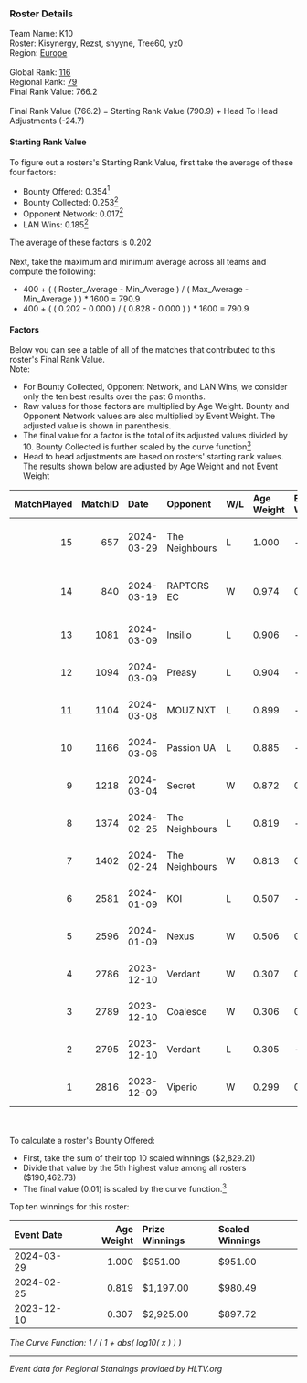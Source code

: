 ### Roster Details<br />
Team Name: K10<br />
Roster: Kisynergy, Rezst, shyyne, Tree60, yz0<br />
Region: [Europe]( ../standings_europe.md)<br />
<br />
Global Rank: [116](../standings_global.md)<br />
Regional Rank: [79]( ../standings_europe.md)<br />
Final Rank Value:  766.2<br />
<br />
Final Rank Value (766.2) = Starting Rank Value (790.9) + Head To Head Adjustments (-24.7)<br />

#### Starting Rank Value<br />
To figure out a rosters's Starting Rank Value, first take the average of these four factors:<br />
- Bounty Offered: 0.354[<sup>1</sup>](#table2)
- Bounty Collected: 0.253[<sup>2</sup>](#table1)
- Opponent Network: 0.017[<sup>2</sup>](#table1)
- LAN Wins: 0.185[<sup>2</sup>](#table1)

The average of these factors is 0.202<br />
<br />
Next, take the maximum and minimum average across all teams and compute the following:<br />
- 400 + ( ( Roster_Average - Min_Average ) / ( Max_Average - Min_Average ) ) * 1600 = 790.9
- 400 + ( ( 0.202 - 0.000 ) / ( 0.828 - 0.000 ) ) * 1600 = 790.9


#### Factors<br />
Below you can see a table of all of the matches that contributed to this roster's Final Rank Value.<br />
Note:<br />

- For Bounty Collected, Opponent Network, and LAN Wins, we consider only the ten best results over the past 6 months.
- Raw values for those factors are multiplied by Age Weight. Bounty and Opponent Network values are also multiplied by Event Weight. The adjusted value is shown in parenthesis.
- The final value for a factor is the total of its adjusted values divided by 10. Bounty Collected is further scaled by the curve function[<sup>3</sup>](#curveFunction)
- Head to head adjustments are based on rosters' starting rank values. The results shown below are adjusted by Age Weight and not Event Weight
<span id="table1"></span><br />


| MatchPlayed | MatchID | Date       | Opponent       | W/L | Age Weight | Event Weight | Bounty Collected | Opponent Network | LAN Wins  | H2H Adjustment | Participating Roster                  |
| -: | -: | :- | :- | :- | :- | :- | :- | :- | :- | -: | :- |
|          15 |     657 | 2024-03-29 | The Neighbours | L   | 1.000      | -            | -                | -                | -         |         -11.17 | Kisynergy, Rezst, shyyne, Tree60, yz0 |
|          14 |     840 | 2024-03-19 | RAPTORS EC     | W   | 0.974      | 0.143        | 0.000 (0.000)    | 0.044 (0.006)    | 0 (0.000) |           5.11 | Kisynergy, Rezst, shyyne, Tree60, yz0 |
|          13 |    1081 | 2024-03-09 | Insilio        | L   | 0.906      | -            | -                | -                | -         |         -13.88 | Rezst, shyyne, SLY, Tree60, yz0       |
|          12 |    1094 | 2024-03-09 | Preasy         | L   | 0.904      | -            | -                | -                | -         |          -4.78 | Rezst, shyyne, SLY, Tree60, yz0       |
|          11 |    1104 | 2024-03-08 | MOUZ NXT       | L   | 0.899      | -            | -                | -                | -         |          -9.08 | Rezst, shyyne, SLY, Tree60, yz0       |
|          10 |    1166 | 2024-03-06 | Passion UA     | L   | 0.885      | -            | -                | -                | -         |         -10.43 | Rezst, shyyne, SLY, Tree60, yz0       |
|           9 |    1218 | 2024-03-04 | Secret         | W   | 0.872      | 0.371        | 0.000 (0.000)    | 0.210 (0.068)    | 0 (0.000) |           6.85 | Rezst, shyyne, SLY, Tree60, yz0       |
|           8 |    1374 | 2024-02-25 | The Neighbours | L   | 0.819      | -            | -                | -                | -         |         -11.57 | Rezst, shyyne, SLY, Tree60, yz0       |
|           7 |    1402 | 2024-02-24 | The Neighbours | W   | 0.813      | 0.307        | 0.030 (0.007)    | 0.166 (0.041)    | 1 (0.813) |          14.11 | Rezst, shyyne, SLY, Tree60, yz0       |
|           6 |    2581 | 2024-01-09 | KOI            | L   | 0.507      | -            | -                | -                | -         |          -3.40 | dox, Rezst, shyyne, Tree60, yz0       |
|           5 |    2596 | 2024-01-09 | Nexus          | W   | 0.506      | 0.143        | 0.023 (0.002)    | 0.544 (0.039)    | 0 (0.000) |           8.65 | dox, Rezst, shyyne, Tree60, yz0       |
|           4 |    2786 | 2023-12-10 | Verdant        | W   | 0.307      | 0.302        | 0.021 (0.002)    | 0.074 (0.007)    | 1 (0.307) |           4.67 | dox, Rezst, shyyne, Tree60, yz0       |
|           3 |    2789 | 2023-12-10 | Coalesce       | W   | 0.306      | 0.302        | 0.004 (0.000)    | 0.052 (0.005)    | 1 (0.306) |           3.55 | dox, Rezst, shyyne, Tree60, yz0       |
|           2 |    2795 | 2023-12-10 | Verdant        | L   | 0.305      | -            | -                | -                | -         |          -5.01 | dox, Rezst, shyyne, Tree60, yz0       |
|           1 |    2816 | 2023-12-09 | Viperio        | W   | 0.299      | 0.302        | 0.000 (0.000)    | 0.056 (0.005)    | 1 (0.299) |           1.70 | dox, Rezst, shyyne, Tree60, yz0       |

<br />
<span id="table2"></span><br />
To calculate a roster's Bounty Offered:<br />

- First, take the sum of their top 10 scaled winnings ($2,829.21)
- Divide that value by the 5th highest value among all rosters ($190,462.73)
- The final value (0.01) is scaled by the curve function.[<sup>3</sup>](#curveFunction)

Top ten winnings for this roster:<br />

| Event Date | Age Weight | Prize Winnings | Scaled Winnings |
| :- | -: | :- | :- |
| 2024-03-29 |      1.000 | $951.00        | $951.00         |
| 2024-02-25 |      0.819 | $1,197.00      | $980.49         |
| 2023-12-10 |      0.307 | $2,925.00      | $897.72         |


<span id="curveFunction"></span>_The Curve Function: 1 / ( 1 + abs( log10( x ) ) )_<br />

---
_Event data for Regional Standings provided by HLTV.org_<br />

